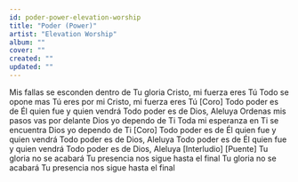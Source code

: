 ```yaml
---
id: poder-power-elevation-worship
title: "Poder (Power)"
artist: "Elevation Worship"
album: ""
cover: ""
created: ""
updated: ""
---
```


Mis fallas se esconden dentro de Tu gloria
Cristo, mi fuerza eres Tú
Todo se opone mas Tú eres por mi
Cristo, mi fuerza eres Tú
[Coro]
Todo poder es de Él quien fue y quien vendrá
Todo poder es de Dios, Aleluya
Ordenas mis pasos vas por delante
Dios yo dependo de Ti
Toda mi esperanza en Ti se encuentra
Dios yo dependo de Ti
[Coro]
Todo poder es de Él quien fue y quien vendrá
Todo poder es de Dios, Aleluya
Todo poder es de Él quien fue y quien vendrá
Todo poder es de Dios, Aleluya
[Interludio]
[Puente]
Tu gloria no se acabará
Tu presencia nos sigue hasta el final
Tu gloria no se acabará
Tu presencia nos sigue hasta el final